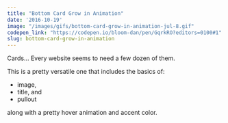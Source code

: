 ```yaml
---
title: "Bottom Card Grow in Animation"
date: '2016-10-19'
image: "/images/gifs/bottom-card-grow-in-animation-jul-8.gif"
codepen_link: "https://codepen.io/bloom-dan/pen/GqrkRO?editors=0100#1"
slug: bottom-card-grow-in-animation
---
```



Cards... Every website seems to need a few dozen of them.

This is a pretty versatile one that includes the basics of:
 - image,
 - title, and
 - pullout

along with a pretty hover animation and accent color.
